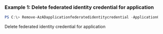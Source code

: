 ### Example 1: Delete federated identity credential for application
```powershell
PS C:\> Remove-AzADapplicationfederatedidentitycredential -ApplicationObjectId $appObjectId -Id $credentialId
```

Delete federated identity credential for application

